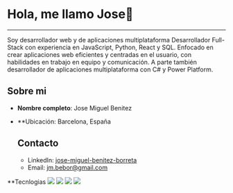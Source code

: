 # Hola, me llamo Jose👐

---

Soy desarrollador web y de aplicaciones multiplataforma
Desarrollador Full-Stack con experiencia en JavaScript, Python, React y SQL. Enfocado en crear aplicaciones web eficientes y centradas en el usuario, con habilidades en trabajo en equipo y comunicación.
A parte también desarrollador de aplicaciones multiplataforma con C# y Power Platform.

## Sobre mi

- **Nombre completo**: Jose Miguel Benitez
- **Ubicación: Barcelona, España

  ## Contacto

  - LinkedIn: [jose-miguel-benitez-borreta](www.linkedin.com/in/jose-miguel-benitez-borreta)
  - Email: jm.bebor@gmail.com
 

 **Tecnlogias
 <img src="https://shields.io/badge/JavaScript-F7DF1E?logo=JavaScript&logoColor=000&style=flat-square"/> <img src="https://img.shields.io/badge/C%23-239120?style=flat&logo=unity&logoColor=white"/> <img src="https://img.shields.io/badge/-Unity-%23444444?logo=Unity"/> <img src="https://img.shields.io/badge/-SQL-000?&logo=MySQL&logoColor=4479A1"/>



<!--
**jmbebor/jmbebor** is a ✨ _special_ ✨ repository because its `README.md` (this file) appears on your GitHub profile.

Here are some ideas to get you started:

- 🔭 I’m currently working on ...
- 🌱 I’m currently learning ...
- 👯 I’m looking to collaborate on ...
- 🤔 I’m looking for help with ...
- 💬 Ask me about ...
- 📫 How to reach me: ...
- 😄 Pronouns: ...
- ⚡ Fun fact: ...
-->


